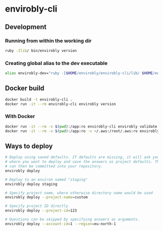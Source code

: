 # envirobly-cli

## Development

### Running from within the working dir

```sh
ruby -Ilib/ bin/envirobly version
```

### Creating global alias to the dev executable

```sh
alias envirobly-dev="ruby -I$HOME/envirobly/envirobly-cli/lib/ $HOME/envirobly/envirobly-cli/bin/envirobly"
```

## Docker build

```sh
docker build -t envirobly-cli .
docker run -it --rm envirobly-cli envirobly version
```

### With Docker

```sh
docker run -it --rm -v $(pwd):/app:ro envirobly-cli envirobly validate
docker run -it --rm -v $(pwd):/app:ro -v ~/.aws:/root/.aws:ro envirobly-cli envirobly push <s3-region> <s3-bucket>
```

## Ways to deploy

```sh
# Deploy using saved defaults. If defaults are missing, it will ask you
# where you want to deploy and save the answers as project defaults. These
# can then be committed into your repository.
envirobly deploy

# Deploy to an environ named "staging"
envirobly deploy staging

# Specify project name, where otherwise directory name would be used
envirobly deploy --project-name=custom

# Specify project ID directly
envirobly deploy --project-id=123

# Questions can be skipped by specifying answers as arguments.
envirobly deploy --account-id=1 --region=eu-north-1
```
